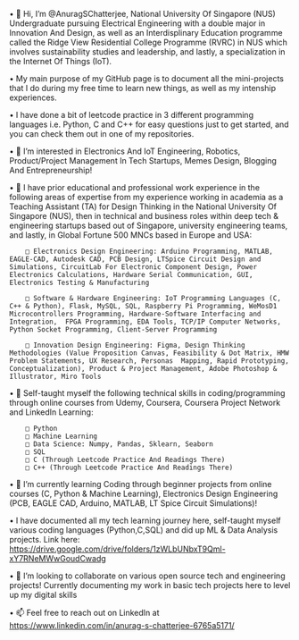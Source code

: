 • 👋 Hi, I’m @AnuragSChatterjee, National University Of Singapore (NUS) Undergraduate pursuing Electrical Engineering with a double major in Innovation And Design, as well as an Interdisplinary Education programme called the Ridge View Residential College Programme (RVRC) in NUS which involves sustainability studies and leadership, and lastly, a specialization in the Internet Of Things (IoT). 

• My main purpose of my GitHub page is to document all the mini-projects that I do during my free time to learn new things, as well as my intenship experiences. 

• I have done a bit of leetcode practice in 3 different programming languages i.e. Python, C and C++ for easy questions just to get started, and you can check them out in one of my repositories. 

• 👀 I’m interested in Electronics And IoT Engineering, Robotics, Product/Project Management In Tech Startups, Memes Design, Blogging And Entrepreneurship!

• 💼 I have prior educational and professional work experience in the following areas of expertise from my experience working in academia as a Teaching Assistant (TA) for Design Thinking in the National University Of Singapore (NUS), then in technical and business roles within deep tech & engineering startups based out of Singapore, university engineering teams, and lastly, in Global Fortune 500 MNCs based in Europe and USA:

        □ Electronics Design Engineering: Arduino Programming, MATLAB, EAGLE-CAD, Autodesk CAD, PCB Design, LTSpice Circuit Design and Simulations, CircuitLab For Electronic Component Design, Power Electronics Calculations, Hardware Serial Communication, GUI, Electronics Testing & Manufacturing 

        □ Software & Hardware Engineering: IoT Programming Languages (C, C++ & Python), Flask, MySQL, SQL, Raspberry Pi Programming, WeMosD1 Microcontrollers Programming, Hardware-Software Interfacing and Integration,  FPGA Programming, EDA Tools, TCP/IP Computer Networks, Python Socket Programming, Client-Server Programming

        □ Innovation Design Engineering: Figma, Design Thinking Methodologies (Value Proposition Canvas, Feasibility & Dot Matrix, HMW Problem Statements, UX Research, Personas  Mapping, Rapid Prototyping, Conceptualization), Product & Project Management, Adobe Photoshop & Illustrator, Miro Tools


• 📖 Self-taught myself the following technical skills in coding/programming through online courses from Udemy, Coursera, Coursera Project Network and LinkedIn Learning:

        □ Python 
        □ Machine Learning
        □ Data Science: Numpy, Pandas, Sklearn, Seaborn
        □ SQL
        □ C (Through Leetcode Practice And Readings There)
        □ C++ (Through Leetcode Practice And Readings There)

• 🌱 I’m currently learning Coding through beginner projects from online courses (C, Python & Machine Learning), Electronics Design Engineering (PCB, EAGLE CAD, Arduino, MATLAB, LT Spice Circuit Simulations)!

• I have documented all my tech learning journey here, self-taught myself various coding languages (Python,C,SQL) and did up ML & Data Analysis projects. Link here: https://drive.google.com/drive/folders/1zWLbUNbxT9Qml-xY7RNeMWwGoudCwadg

• 💞️ I’m looking to collaborate on various open source tech and engineering projects! Currently documenting my work in basic tech projects here to level up my digital skills

• 📫 Feel free to reach out on LinkedIn at https://www.linkedin.com/in/anurag-s-chatterjee-6765a5171/

<!---
AnuragSChatterjee/AnuragSChatterjee is a ✨ special ✨ repository because its `README.md` (this file) appears on your GitHub profile.
You can click the Preview link to take a look at your changes.
--->
